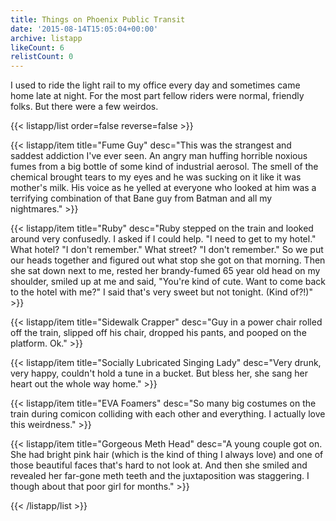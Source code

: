 ```yaml
---
title: Things on Phoenix Public Transit
date: '2015-08-14T15:05:04+00:00'
archive: listapp
likeCount: 6
relistCount: 0
---
```


I used to ride the light rail to my office every day and sometimes came home late at night. For the most part fellow riders were normal, friendly folks. But there were a few weirdos.

<!--more-->

{{< listapp/list order=false reverse=false >}}

   {{< listapp/item title="Fume Guy"
      desc="This was the strangest and saddest addiction I've ever seen. An angry man huffing horrible noxious fumes from a big bottle of some kind of industrial aerosol. The smell of the chemical brought tears to my eyes and he was sucking on it like it was mother's milk. His voice as he yelled at everyone who looked at him was a terrifying combination of that Bane guy from Batman and all my nightmares." >}}

   {{< listapp/item title="Ruby"
      desc="Ruby stepped on the train and looked around very confusedly. I asked if I could help. \"I need to get to my hotel.\" What hotel? \"I don't remember.\" What street? \"I don't remember.\"  So we put our heads together and figured out what stop she got on that morning. Then she sat down next to me, rested her brandy-fumed 65 year old head on my shoulder, smiled up at me and said, \"You're kind of cute. Want to come back to the hotel with me?\" I said that's very sweet but not tonight. (Kind of?!)" >}}

   {{< listapp/item title="Sidewalk Crapper"
      desc="Guy in a power chair rolled off the train, slipped off his chair, dropped his pants, and pooped on the platform. Ok." >}}

   {{< listapp/item title="Socially Lubricated Singing Lady"
      desc="Very drunk, very happy, couldn't hold a tune in a bucket. But bless her, she sang her heart out the whole way home." >}}

   {{< listapp/item title="EVA Foamers"
      desc="So many big costumes on the train during comicon colliding with each other and everything. I actually love this weirdness." >}}

   {{< listapp/item title="Gorgeous Meth Head"
      desc="A young couple got on. She had bright pink hair (which is the kind of thing I always love) and one of those beautiful faces that's hard to not look at. And then she smiled and revealed her far-gone meth teeth and the juxtaposition was staggering. I though about that poor girl for months." >}}

{{< /listapp/list >}}

